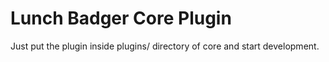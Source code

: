 # Lunch Badger Core Plugin

Just put the plugin inside plugins/ directory of core and start development.
